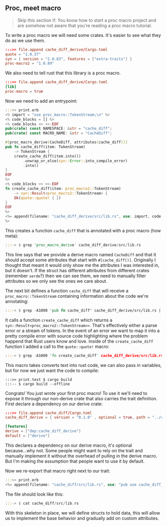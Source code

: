 ## Proc, meet macro

> Skip this section if: You know how to start a proc macro project and are somehow not aware that you're reading a proc macro tutorial.

To write a proc macro we will need some crates. It's easier to see what they do as we use them.

```toml
:::>> file.append cache_diff_derive/Cargo.toml
quote = "1.0.37"
syn = { version = "2.0.83", features = ["extra-traits"] }
proc-macro2 = "1.0.89"
```

We also need to tell rust that this library is a proc macro.

```toml
:::>> file.append cache_diff_derive/Cargo.toml
[lib]
proc-macro = true
```

Now we need to add an entrypoint:

```rust
:::>> print.erb
<% import = "use proc_macro::TokenStream;\n" %>
<% code_blocks = [] %>
<% code_blocks << <<-EOF
pub(crate) const NAMESPACE: &str = "cache_diff";
pub(crate) const MACRO_NAME: &str = "CacheDiff";

#[proc_macro_derive(CacheDiff, attributes(cache_diff))]
pub fn cache_diff(item: TokenStream)
    -> TokenStream {
    create_cache_diff(item.into())
        .unwrap_or_else(syn::Error::into_compile_error)
        .into()
}
EOF
%>
<% code_blocks << <<-EOF
fn create_cache_diff(item: proc_macro2::TokenStream)
    -> syn::Result<proc_macro2::TokenStream> {
    Ok(quote::quote! { })
}
EOF
%>
<%= append(filename: "cache_diff_derive/src/lib.rs", use: import, code: code_blocks)
%>
```

This creates a function `cache_diff` that is annotated with a proc macro (how meta):

```rust
:::-> $ grep 'proc_macro_derive' cache_diff_derive/src/lib.rs
```

This line says that we provide a derive macro named `CacheDiff` and that it should accept some attributes that start with `#[cache_diff()]`. Originally I thought that meant it would only show me the attributes I was interested in, but it doesn't. If the struct has different attributes from different crates (remember `serde`?) then we can see them, we need to manually filter attributes so we only see the ones we care about.

The next bit defines a function `cache_diff` that will receive a `proc_macro::TokenStream` containing information about the code we're annotating:

```rust
:::-> $ grep -A1000 'pub fn cache_diff' cache_diff_derive/src/lib.rs | awk '/^}/ {print; exit} {print}'
```

It calls a function `create_cache_diff` which returns a `syn::Result<proc_macro2::TokenStream>>`. That's effectively either a parse error or a stream of tokens. In the event of an error we want to map it into a pretty compile error with source code highlighting where the problem happend that Rust users know and love. Inside of the `create_cache_diff` function I added a call to the `quote::quote!` macro:

```rust
:::-> $ grep -A1000 'fn create_cache_diff' cache_diff_derive/src/lib.rs | awk '/^}/ {print; exit} {print}'
```

This macro takes converts text into rust code, we can also pass in variables, but for now we just want the code to compile:

```term
:::>> print.text $ cargo build
:::-- $ cargo build --offline
```

Congrats! You just wrote your first proc macro! To use it we'll need to expose it through our non-derive crate that also carries the trait definition. First declare a dependency on our derive crate:

```toml
:::>> file.append cache_diff/Cargo.toml
cache_diff_derive = { version = "0.1.0" , optional = true, path = "../cache_diff_derive" }

[features]
derive = ["dep:cache_diff_derive"]
default = ["derive"]
```

This declares a dependency on our derive macro, it's optional because...why not. Some people might want to rely on the trait and manually implement it without the overhead of pulling in the derive macro. But I'm making the assumption that people want to use it by default.

Now we re-export that macro right next to our trait:

```rust
:::>> print.erb
<%= append(filename: "cache_diff/src/lib.rs", use: "pub use cache_diff_derive::CacheDiff;\n") %>
```

The file should look like this:

```rust
:::-> $ cat cache_diff/src/lib.rs
```

With this skeleton in place, we will define structs to hold data, this will allow us to implement the base behavior and gradually add on custom attributes.

